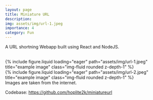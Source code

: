 ```yaml
---
layout: page
title: Miniature URL
description:
img: assets/img/url-1.jpeg
importance: 4
category: Fun
---
```


A URL shortning Webapp built using React and NodeJS.

<br>
<div class="row">
    <div class="col-sm mt-3 mt-md-0">
        {% include figure.liquid loading="eager" path="assets/img/url-1.jpeg" title="example image" class="img-fluid rounded z-depth-1" %}
    </div>
    <div class="col-sm mt-3 mt-md-0">
        {% include figure.liquid loading="eager" path="assets/img/url-2.jpeg" title="example image" class="img-fluid rounded z-depth-1" %}
    </div>
</div>
<div class="caption">
    Images are taken from the internet.
</div>

Codebase: <a href="https://github.com/hoplite2k/miniatureurl">https://github.com/hoplite2k/miniatureurl</a>
